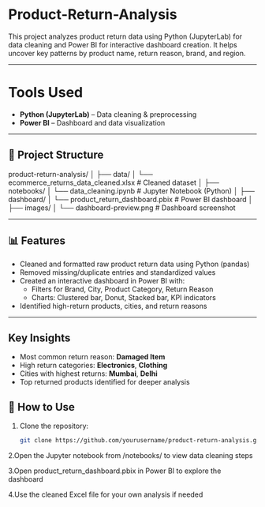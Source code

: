# Product-Return-Analysis
This project analyzes product return data using Python (JupyterLab) for data cleaning and Power BI for interactive dashboard creation. It helps uncover key patterns by product name, return reason, brand, and region.

---

# Tools Used

- **Python (JupyterLab)** – Data cleaning & preprocessing
- **Power BI** – Dashboard and data visualization

---

## 📁 Project Structure
product-return-analysis/
│
├── data/
│ └── ecommerce_returns_data_cleaned.xlsx # Cleaned dataset
│
├── notebooks/
│ └── data_cleaning.ipynb # Jupyter Notebook (Python)
│
├── dashboard/
│ └── product_return_dashboard.pbix # Power BI dashboard
│
├── images/
│ └── dashboard-preview.png # Dashboard screenshot

---

## 📊 Features

- Cleaned and formatted raw product return data using Python (pandas)
- Removed missing/duplicate entries and standardized values
- Created an interactive dashboard in Power BI with:
  - Filters for Brand, City, Product Category, Return Reason
  - Charts: Clustered bar, Donut, Stacked bar, KPI indicators
- Identified high-return products, cities, and return reasons

---

## Key Insights

- Most common return reason: **Damaged Item**
- High return categories: **Electronics**, **Clothing**
- Cities with highest returns: **Mumbai**, **Delhi**
- Top returned products identified for deeper analysis

## 🚀 How to Use

1. Clone the repository:
   ```bash
   git clone https://github.com/yourusername/product-return-analysis.git

2.Open the Jupyter notebook from /notebooks/ to view data cleaning steps

3.Open product_return_dashboard.pbix in Power BI to explore the dashboard

4.Use the cleaned Excel file for your own analysis if needed
